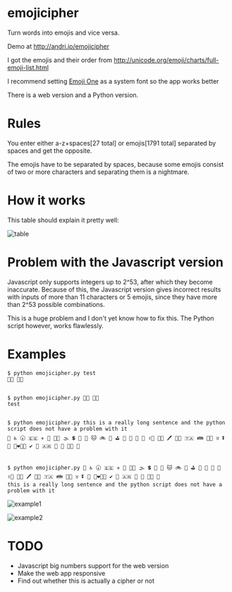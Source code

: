 # emojicipher
Turn words into emojis and vice versa.

Demo at http://andri.io/emojicipher

I got the emojis and their order from http://unicode.org/emoji/charts/full-emoji-list.html

I recommend setting [Emoji One](http://emojione.com/) as a system font so the app works better

There is a web version and a Python version.

# Rules

You enter either a-z+spaces[27 total] or emojis[1791 total] separated by spaces and get the opposite.

The emojis have to be separated by spaces, because some emojis consist of two or more characters and separating them is a nightmare.

# How it works

This table should explain it pretty well:

![table](https://i.imgur.com/awl0zED.png)

# Problem with the Javascript version

Javascript only supports integers up to 2^53, after which they become inaccurate. Because of this, the Javascript version gives incorrect results with inputs of more than 11 characters or 5 emojis, since they have more than 2^53 possible combinations.

This is a huge problem and I don't yet know how to fix this. The Python script however, works flawlessly.

# Examples

    $ python emojicipher.py test
    🤰🏽 🙍🏿


    $ python emojicipher.py 🤰🏽 🙍🏿
    test


    $ python emojicipher.py this is a really long sentence and the python script does not have a problem with it
    🛑 ♿ 🕢 🇪🇪 ✈ 🔎 🤞🏿 🌫 💲 👯 🏩 🐱 🚲 🏀 ⛳ 🍋 🤢 🚄 🐥 ✌🏾 🤙🏼 🖊 🚶🏾 🇹🇦 👪 🤝🏽 ♉ ⏬ 👖 👩‍❤️‍💋‍👩 ✔ 🐩 🇦🇷 🚄 🎏 🖕🏼 🐠


    $ python emojicipher.py 🛑 ♿ 🕢 🇪🇪 ✈ 🔎 🤞🏿 🌫 💲 👯 🏩 🐱 🚲 🏀 ⛳ 🍋 🤢 🚄 🐥 ✌🏾 🤙🏼 🖊 🚶🏾 🇹🇦 👪 🤝🏽 ♉ ⏬ 👖 👩‍❤️‍💋‍👩 ✔ 🐩 🇦🇷 🚄 🎏 🖕🏼 🐠
    this is a really long sentence and the python script does not have a problem with it

![example1](https://i.imgur.com/ar46EaX.png)

![example2](https://i.imgur.com/ZL2jTQE.png)


# TODO
* Javascript big numbers support for the web version
* Make the web app responsive
* Find out whether this is actually a cipher or not